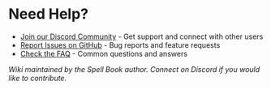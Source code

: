# Need Help?

- [Join our Discord Community](https://discord.gg/PzzUwU9gdz) - Get support and connect with other users
- [Report Issues on GitHub](https://github.com/Sayshal/spell-book/issues) - Bug reports and feature requests
- [Check the FAQ](FAQ) - Common questions and answers

*Wiki maintained by the Spell Book author. Connect on Discord if you would like to contribute.*

